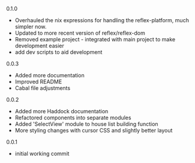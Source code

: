 0.1.0

* Overhauled the nix expressions for handling the reflex-platform, much simpler now. 
* Updated to more recent version of reflex/reflex-dom
* Removed example project - integrated with main project to make development easier
* add dev scripts to aid development

0.0.3

* Added more documentation
* Improved README
* Cabal file adjustments

0.0.2

* Added more Haddock documentation
* Refactored components into separate modules
* Added 'SelectView' module to house list building function
* More styling changes with cursor CSS and slightly better layout

0.0.1

* initial working commit
